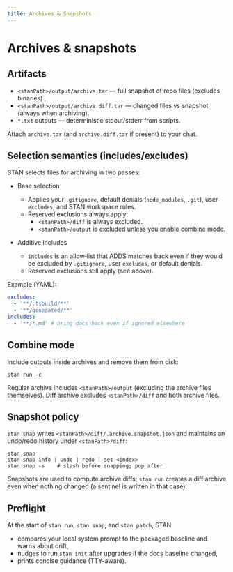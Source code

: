 ```yaml
---
title: Archives & Snapshots
---
```


# Archives & snapshots

## Artifacts

- `<stanPath>/output/archive.tar` — full snapshot of repo files (excludes binaries).
- `<stanPath>/output/archive.diff.tar` — changed files vs snapshot (always when archiving).
- `*.txt` outputs — deterministic stdout/stderr from scripts.

Attach `archive.tar` (and `archive.diff.tar` if present) to your chat.

## Selection semantics (includes/excludes)

STAN selects files for archiving in two passes:

- Base selection
  - Applies your `.gitignore`, default denials (`node_modules`, `.git`),
    user `excludes`, and STAN workspace rules.
  - Reserved exclusions always apply:
    - `<stanPath>/diff` is always excluded.
    - `<stanPath>/output` is excluded unless you enable combine mode.

- Additive includes
  - `includes` is an allow‑list that ADDS matches back even if they would be
    excluded by `.gitignore`, user `excludes`, or default denials.
  - Reserved exclusions still apply (see above).

Example (YAML):

```yaml
excludes:
  - '**/.tsbuild/**'
  - '**/generated/**'
includes:
  - '**/*.md' # bring docs back even if ignored elsewhere
```

## Combine mode

Include outputs inside archives and remove them from disk:

```
stan run -c
```

Regular archive includes `<stanPath>/output` (excluding the archive files themselves).
Diff archive excludes `<stanPath>/diff` and both archive files.

## Snapshot policy

`stan snap` writes `<stanPath>/diff/.archive.snapshot.json` and maintains an
undo/redo history under `<stanPath>/diff`:

```
stan snap
stan snap info | undo | redo | set <index>
stan snap -s    # stash before snapping; pop after
```

Snapshots are used to compute archive diffs; `stan run` creates a diff archive even
when nothing changed (a sentinel is written in that case).

## Preflight

At the start of `stan run`, `stan snap`, and `stan patch`, STAN:

- compares your local system prompt to the packaged baseline and warns about drift,
- nudges to run `stan init` after upgrades if the docs baseline changed,
- prints concise guidance (TTY-aware).
